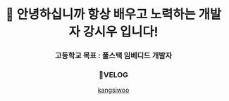 <h1 align="center">👋 안녕하십니까 항상 배우고 노력하는 개발자 강시우 입니다!</h1>
<h3 align="center">고등학교 목표 : 풀스택 임베디드 개발자</h3>
<div align="center">
  <h3>📕VELOG</h3>
  <a href="https://velog.io/@kangsiwoo">kangsiwoo</a>
</div>
